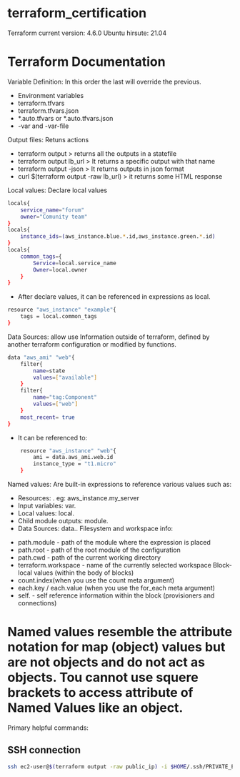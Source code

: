 # terraform_certification
Terraform current version: 4.6.0
Ubuntu hirsute: 21.04

# Terraform Documentation
Variable Definition: In this order the last will override the previous. 
- Environment variables
- terraform.tfvars
- terraform.tfvars.json
- *.auto.tfvars or *.auto.tfvars.json
- -var and -var-file

Output files: Retuns actions
- terraform output > returns all the outputs in a statefile 
- terraform output lb_url > It returns a specific output with that name
- terraform output -json > It returns outputs in json format
- curl $(terraform output -raw lb_url) > it returns some HTML response

Local values: Declare local values
```bash
locals{
    service_name="forum"
    owner="Comunity team"
}
locals{
    instance_ids=(aws_instance.blue.*.id,aws_instance.green.*.id)
}
locals{
    common_tags={
        Service=local.service_name
        Owner=local.owner
    }
}
```
- After declare values, it can be referenced in expressions as local.<NAME>
```bash
resource "aws_instance" "example"{
    tags = local.common_tags
}
```

Data Sources: allow use Information outside of terraform, defined by another terraform configuration or modified by functions.
```bash
data "aws_ami" "web"{
    filter{
        name=state
        values=["available"]
    }
    filter{
        name="tag:Component"
        values=["web"]
    }
    most_recent= true
}
```
- It can be referenced to:
```bash
    resource "aws_instance" "web"{
        ami = data.aws_ami.web.id
        instance_type = "t1.micro"
    }
```
Named values: Are built-in expressions to reference various values such as:
- Resources: <ResourceType>.<Name> eg: aws_instance.my_server
- Input variables: var.<Name>
- Local values: local.<Name>
- Child module outputs: module.<Name>
- Data Sources: data.<Data Type>.<Name>
 Filesystem and workspace info:
* path.module - path of the module where the expression is placed
* path.root - path of the root module of the configuration
* path.cwd - path of the current working directory
* terraform.workspace - name of the currently selected workspace
 Block-local values (within the body of blocks)
 * count.index(when you use the count meta argument)
 * each.key / each.value (when you use the for_each meta argument)
 * self.<attribute> - self reference information within the block (provisioners and connections)

 # Named values resemble the attribute notation for map (object) values but are not objects and do not act as objects. Tou cannot use squere brackets to access attribute of Named Values like an object.


Primary helpful commands:
## SSH connection
```bash
ssh ec2-user@$(terraform output -raw public_ip) -i $HOME/.ssh/PRIVATE_EC2_KEY
```
